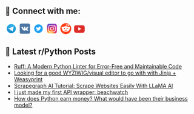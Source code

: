 ## 🔎 Connect with me:
[<img src="https://github.com/bullbesh/bullbesh/blob/main/images/Telegram.png" width="32" height="32" />](https://t.me/bullbesh)
[<img src="https://github.com/bullbesh/bullbesh/blob/main/images/VK.png" width="32" height="32" />](https://vk.com/bullbesh)
[<img src="https://github.com/bullbesh/bullbesh/blob/main/images/Twitter.png" width="32" height="32" />](https://twitter.com/bullbesh1)
[<img src="https://github.com/bullbesh/bullbesh/blob/main/images/Instagram.png" width="32" height="32" />](https://www.instagram.com/bullbesh)
[<img src="https://github.com/bullbesh/bullbesh/blob/main/images/Reddit.png" width="32" height="32" />](https://www.reddit.com/user/bullbesh)
[<img src="https://github.com/bullbesh/bullbesh/blob/main/images/YouTube.png" width="32" height="32" />](https://www.youtube.com/channel/UCtfjRs6uzgq5mfm8S06WTcg)

## 📕 Latest r/Python Posts
<!-- BLOG-POST-LIST:START -->
- [Ruff: A Modern Python Linter for Error-Free and Maintainable Code](https://www.reddit.com/r/Python/comments/1disz53/ruff_a_modern_python_linter_for_errorfree_and/)
- [Looking for a good WYZIWIG/visual editor to go with with Jinja + Weasyprint](https://www.reddit.com/r/Python/comments/1diqpcb/looking_for_a_good_wyziwigvisual_editor_to_go/)
- [Scrapegraph AI Tutorial; Scrape Websites Easily With LLaMA AI](https://www.reddit.com/r/Python/comments/1dip146/scrapegraph_ai_tutorial_scrape_websites_easily/)
- [I just made my first API wrapper: beachwatch](https://www.reddit.com/r/Python/comments/1diovo8/i_just_made_my_first_api_wrapper_beachwatch/)
- [How does Python earn money? What would have been their business model?](https://www.reddit.com/r/Python/comments/1dimpim/how_does_python_earn_money_what_would_have_been/)
<!-- BLOG-POST-LIST:END -->
